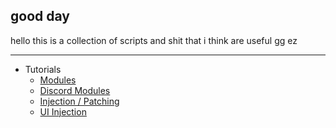 ## good day

hello this is a collection of scripts and shit that i think are useful gg ez

---

-   Tutorials
    -   [Modules](https://github.com/Syncxv/discord-stuff/blob/master/tutorials/modules.md)
    -   [Discord Modules](https://github.com/Syncxv/discord-stuff/blob/master/tutorials/discord-modules.md)
    -   [Injection / Patching](https://github.com/Syncxv/discord-stuff/blob/master/tutorials/modules.md)
    -   [UI Injection](https://github.com/Syncxv/discord-stuff/blob/master/tutorials/modules.md)
